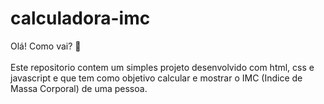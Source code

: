 # calculadora-imc
Olá! Como vai? :wave:
<br>
<br>
Este repositorio contem um simples projeto desenvolvido com html, css e javascript e que tem como objetivo calcular e mostrar o IMC (Indice de Massa Corporal) de uma pessoa.
